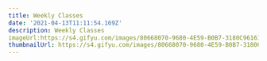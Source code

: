 ```yaml
---
title: Weekly Classes
date: '2021-04-13T11:11:54.169Z'
description: Weekly Classes
imageUrl:https://s4.gifyu.com/images/80668070-9680-4E59-B0B7-3180C961610E.png
thumbnailUrl: https://s4.gifyu.com/images/80668070-9680-4E59-B0B7-3180C961610E.png
---
```





